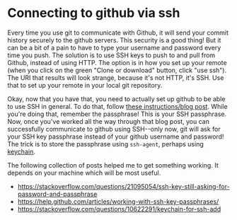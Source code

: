 # Connecting to github via ssh

Every time you use git to communicate with Github, it will send your commit history securely to the github servers.  This security is a good thing!  But it can be a bit of a pain to have to type your username and password every time you push.  The solution is to use SSH keys to push to and pull from Github, instead of using HTTP.  The option is in how you set up your remote (when you click on the green "Clone or download" button, click "use ssh").  The URI that results will look strange, because it's not HTTP, it's SSH.  Use that to set up your remote in your local git repository.

Okay, now that you have that, you need to actually set up github to be able to use SSH in general.  To do that, follow [these instructions/blog post](http://blog.lilianakastilio.co.uk/blog/2016/10/30/stop-wasting-time-logging-into-github-on-command-line-every-time-you-push-just-set-up-ssh-keys/).  While you're doing that, remember the passphrase!  This is your SSH passphrase.  Now, once you've worked all the way through that blog post, you can successfully communicate to github using SSH--only now, git will ask for your SSH key passphrase instead of your github username and password!  The trick is to store the passphrase using `ssh-agent`, perhaps using [keychain](https://help.github.com/articles/working-with-ssh-key-passphrases/).  

The following collection of posts helped me to get something working.  It depends on your machine which will be most useful.

* https://stackoverflow.com/questions/21095054/ssh-key-still-asking-for-password-and-passphrase
* https://help.github.com/articles/working-with-ssh-key-passphrases/
* https://stackoverflow.com/questions/10622291/keychain-for-ssh-add

